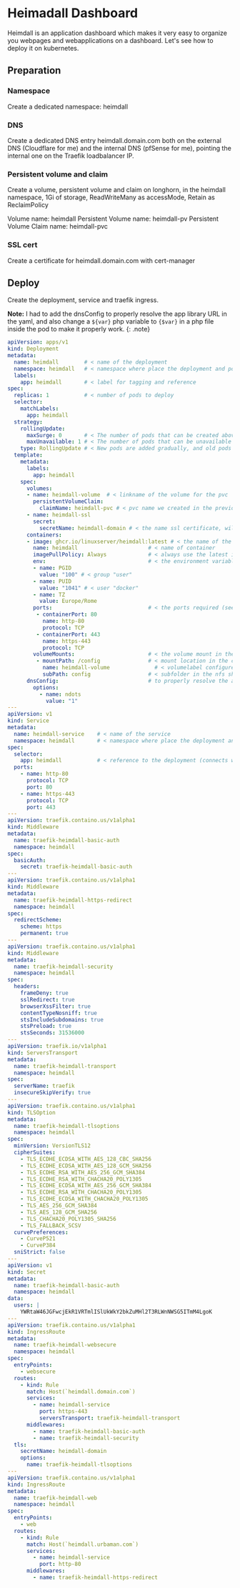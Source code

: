 # Heimadall Dashboard

Heimdall is an application dashboard which makes it very easy to organize you webpages and webapplications on a dashboard.
Let's see how to deploy it on kubernetes.

## Preparation

### Namespace

Create a dedicated namespace: heimdall

### DNS

Create a dedicated DNS entry heimdall.domain.com both on the external DNS (Cloudflare for me) and the internal DNS (pfSense for me), pointing the internal one on the Traefik loadbalancer IP.

### Persistent volume and claim

Create a volume, persistent volume and claim on longhorn, in the heimdall namespace, 1Gi of storage, ReadWriteMany as accessMode, Retain as ReclaimPolicy

Volume name: heimdall
Persistent Volume name: heimdall-pv
Persistent Volume Claim name: heimdall-pvc

### SSL cert

Create a certificate for heimdall.domain.com with cert-manager

## Deploy

Create the deployment, service and traefik ingress.

**Note:** I had to add the dnsConfig to properly resolve the app library URL in the yaml, and also change a `${var}` php variable to `{$var}` in a php file inside the pod to make it properly work.
{: .note}

```yaml
apiVersion: apps/v1
kind: Deployment
metadata:
  name: heimdall        # < name of the deployment
  namespace: heimdall   # < namespace where place the deployment and pods
  labels:
    app: heimdall       # < label for tagging and reference
spec:
  replicas: 1           # < number of pods to deploy
  selector:
    matchLabels:
      app: heimdall
  strategy:
    rollingUpdate:
      maxSurge: 0       # < The number of pods that can be created above the desired amount of pods during an update
      maxUnavailable: 1 # < The number of pods that can be unavailable during the update process
    type: RollingUpdate # < New pods are added gradually, and old pods are terminated gradually
  template:
    metadata:
      labels:
        app: heimdall
    spec:
      volumes:
      - name: heimdall-volume  # < linkname of the volume for the pvc
        persistentVolumeClaim:
          claimName: heimdall-pvc # < pvc name we created in the previous yaml
      - name: heimdall-ssl
        secret:
          secretName: heimdall-domain # < the name ssl certificate, will be created in the ingress yaml
      containers:
      - image: ghcr.io/linuxserver/heimdall:latest # < the name of the docker image we will use
        name: heimdall                      # < name of container
        imagePullPolicy: Always             # < always use the latest image when creating container/pod
        env:                                # < the environment variables required (see container documentation)
        - name: PGID
          value: "100" # < group "user"
        - name: PUID
          value: "1041" # < user "docker"
        - name: TZ
          value: Europe/Rome
        ports:                              # < the ports required (see container documentation)
         - containerPort: 80
           name: http-80
           protocol: TCP
         - containerPort: 443
           name: https-443
           protocol: TCP
        volumeMounts:                       # < the volume mount in the container. Look at the relation volumelabel->pvc->pv
         - mountPath: /config               # < mount location in the container
           name: heimdall-volume              # < volumelabel configured earlier in the yaml file
           subPath: config                  # < subfolder in the nfs share to be mounted
      dnsConfig:                            # to properly resolve the app library URL
        options:
          - name: ndots
            value: "1"
---
apiVersion: v1
kind: Service
metadata:
  name: heimdall-service    # < name of the service
  namespace: heimdall       # < namespace where place the deployment and pods
spec:
  selector:
    app: heimdall           # < reference to the deployment (connects with this deployment)
  ports:
    - name: http-80
      protocol: TCP
      port: 80
    - name: https-443
      protocol: TCP
      port: 443
---
apiVersion: traefik.containo.us/v1alpha1
kind: Middleware
metadata:
  name: traefik-heimdall-basic-auth
  namespace: heimdall
spec:
  basicAuth:
    secret: traefik-heimdall-basic-auth
---
apiVersion: traefik.containo.us/v1alpha1
kind: Middleware
metadata:
  name: traefik-heimdall-https-redirect
  namespace: heimdall
spec:
  redirectScheme:
    scheme: https
    permanent: true
---
apiVersion: traefik.containo.us/v1alpha1
kind: Middleware
metadata:
  name: traefik-heimdall-security
  namespace: heimdall
spec:
  headers:
    frameDeny: true
    sslRedirect: true
    browserXssFilter: true
    contentTypeNosniff: true
    stsIncludeSubdomains: true
    stsPreload: true
    stsSeconds: 31536000
---
apiVersion: traefik.io/v1alpha1
kind: ServersTransport
metadata:
  name: traefik-heimdall-transport
  namespace: heimdall
spec:
  serverName: traefik
  insecureSkipVerify: true
---
apiVersion: traefik.containo.us/v1alpha1
kind: TLSOption
metadata:
  name: traefik-heimdall-tlsoptions
  namespace: heimdall
spec:
  minVersion: VersionTLS12
  cipherSuites:
    - TLS_ECDHE_ECDSA_WITH_AES_128_CBC_SHA256
    - TLS_ECDHE_ECDSA_WITH_AES_128_GCM_SHA256
    - TLS_ECDHE_RSA_WITH_AES_256_GCM_SHA384
    - TLS_ECDHE_RSA_WITH_CHACHA20_POLY1305
    - TLS_ECDHE_ECDSA_WITH_AES_256_GCM_SHA384
    - TLS_ECDHE_RSA_WITH_CHACHA20_POLY1305
    - TLS_ECDHE_ECDSA_WITH_CHACHA20_POLY1305
    - TLS_AES_256_GCM_SHA384
    - TLS_AES_128_GCM_SHA256
    - TLS_CHACHA20_POLY1305_SHA256
    - TLS_FALLBACK_SCSV
  curvePreferences:
    - CurveP521
    - CurveP384
  sniStrict: false
---
apiVersion: v1
kind: Secret
metadata:
  name: traefik-heimdall-basic-auth
  namespace: heimdall
data:
  users: |
    YWRtaW46JGFwcjEkR1VRTmlISlUkWkY2bkZuMHl2T3RLWnNWSG5ITmM4LgoK
---
apiVersion: traefik.containo.us/v1alpha1
kind: IngressRoute
metadata:
  name: traefik-heimdall-websecure
  namespace: heimdall
spec:
  entryPoints:
    - websecure
  routes:
    - kind: Rule
      match: Host(`heimdall.domain.com`)
      services:
        - name: heimdall-service
          port: https-443
          serversTransport: traefik-heimdall-transport
      middlewares:
        - name: traefik-heimdall-basic-auth
        - name: traefik-heimdall-security
  tls:
    secretName: heimdall-domain
    options:
      name: traefik-heimdall-tlsoptions
---
apiVersion: traefik.containo.us/v1alpha1
kind: IngressRoute
metadata:
  name: traefik-heimdall-web
  namespace: heimdall
spec:
  entryPoints:
    - web
  routes:
    - kind: Rule
      match: Host(`heimdall.urbaman.com`)
      services:
        - name: heimdall-service
          port: http-80
      middlewares:
        - name: traefik-heimdall-https-redirect
```
